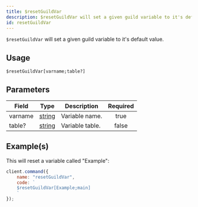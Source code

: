 ```yaml
---
title: $resetGuildVar
description: $resetGuildVar will set a given guild variable to it's default value.
id: resetGuildVar
---
```


`$resetGuildVar` will set a given guild variable to it's default value.

## Usage

```aoi
$resetGuildVar[varname;table?]
```

## Parameters

| Field   | Type                                                                                              | Description     | Required |
| ------- | ------------------------------------------------------------------------------------------------- | --------------- | :------: |
| varname | [string](https://developer.mozilla.org/en-US/docs/Web/JavaScript/Reference/Global_Objects/String) | Variable name.  |   true   |
| table?  | [string](https://developer.mozilla.org/en-US/docs/Web/JavaScript/Reference/Global_Objects/String) | Variable table. |  false   |

## Example(s)

This will reset a variable called "Example":

```javascript
client.command({
    name: "resetGuildVar",
    code: `
    $resetGuildVar[Example;main]
    `
});
```

